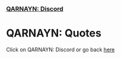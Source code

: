 <link rel="icon" href="https://demerci.github.io/qarnayn/favicon.ico">

### [QARNAYN: Discord](https://demerci.github.io/qarnayn/DISCORD.html)

# QARNAYN: Quotes
Click on QARNAYN: Discord or go back [here](https://demerci.github.io/qarnayn/DISCORD.html)
